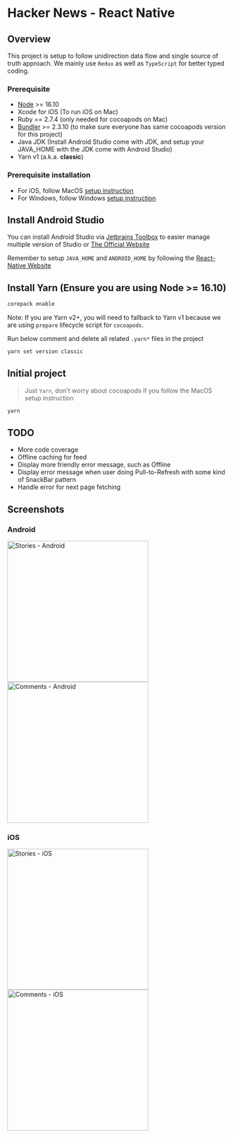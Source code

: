 # Hacker News - React Native

## Overview

This project is setup to follow unidirection data flow and single source of truth approach.
We mainly use `Redux` as well as `TypeScript` for better typed coding.

### Prerequisite

- [Node](https://nodejs.org/en/) >= 16.10
- Xcode for iOS (To run iOS on Mac)
- Ruby == 2.7.4 (only needed for cocoapods on Mac)
- [Bundler](https://bundler.io/) >= 2.3.10 (to make sure everyone has same cocoapods version for this project)
- Java JDK (Install Android Studio come with JDK, and setup your JAVA_HOME with the JDK come with Android Studio)
- Yarn v1 (a.k.a. **classic**)

### Prerequisite installation

- For iOS, follow MacOS [setup instruction](./.docs/SETUP_MACOS.md)
- For Windows, follow Windows [setup instruction](./.docs/SETUP_WINDOWS.md)

## Install Android Studio

You can install Android Studio via [Jetbrains Toolbox](https://www.jetbrains.com/lp/toolbox/) to easier manage multiple version of Studio or [The Official Website](https://developer.android.com/studio)

Remember to setup `JAVA_HOME` and `ANDROID_HOME` by following the [React-Native Website](https://reactnative.dev/docs/environment-setup)

## Install Yarn (Ensure you are using Node >= 16.10)

```sh
corepack enable
```

Note: If you are Yarn v2+, you will need to fallback to Yarn v1 because we are using `prepare` lifecycle script for `cocoapods`.

Run below comment and delete all related `.yarn*` files in the project

```sh
yarn set version classic
```

## Initial project

> Just `Yarn`, don't worry about cocoapods if you follow the MacOS setup instruction

```sh
yarn
```

## TODO

- More code coverage
- Offline caching for feed
- Display more friendly error message, such as Offline
- Display error message when user doing Pull-to-Refresh with some kind of SnackBar pattern
- Handle error for next page fetching

## Screenshots

### Android

<img src="screenshots/android-stories.png" width="320" alt="Stories - Android">
<img src="screenshots/android-comments.png" width="320" alt="Comments - Android">

### iOS

<img src="screenshots/ios-stories.png" width="320" alt="Stories - iOS">
<img src="screenshots/ios-comments.png" width="320" alt="Comments - iOS">
